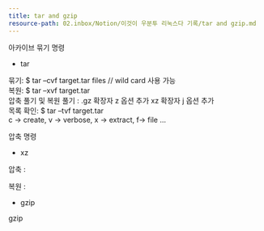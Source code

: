 ```yaml
---
title: tar and gzip
resource-path: 02.inbox/Notion/이것이 우분투 리눅스다 기록/tar and gzip.md
---
```

아카이브 묶기 명령

- tar

묶기: $ tar –cvf target.tar files // wild card 사용 가능  
복원: $ tar –xvf target.tar  
압축 풀기 및 복원 풀기 : .gz 확장자 z 옵션 추가 xz 확장자 j 옵션 추가  
목록 확인: $ tar –tvf target.tar  
c → create, v → verbose, x → extract, f→ file …  

  

  

압축 명령

- xz

압축 :

복원 :

- gzip

gzip
